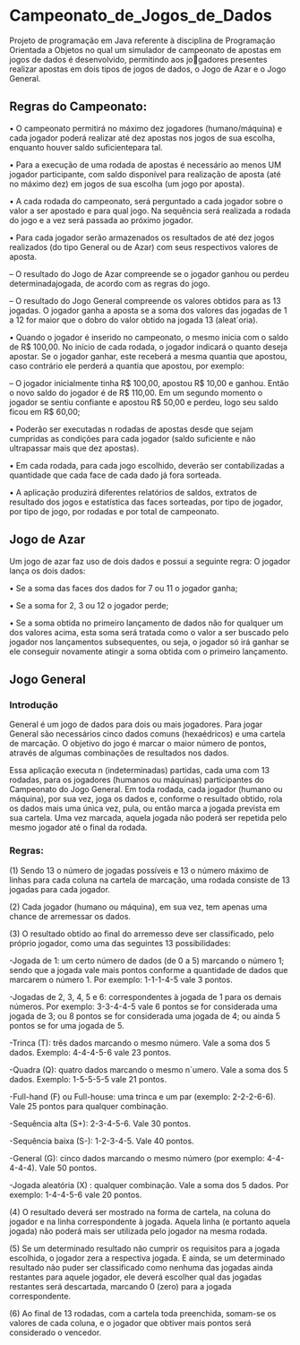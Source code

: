 # Campeonato_de_Jogos_de_Dados
Projeto de programação em Java referente à disciplina de Programação Orientada a Objetos no qual um simulador de campeonato de apostas em jogos de dados é desenvolvido, permitindo aos jo￾gadores presentes realizar apostas em dois tipos de jogos de dados, o Jogo de Azar e o Jogo General.

## Regras do Campeonato:
• O campeonato permitirá no máximo dez jogadores (humano/máquina) e cada jogador poderá realizar até dez apostas nos jogos de sua escolha, enquanto houver saldo suficientepara tal.

• Para a execução de uma rodada de apostas é necessário ao menos UM jogador participante, com saldo disponível para realização de aposta (até no máximo dez) em jogos de sua escolha (um jogo por aposta).

• A cada rodada do campeonato, será perguntado a cada jogador sobre o valor a ser apostado e para qual jogo. Na sequência será realizada a rodada do jogo e a vez será passada ao próximo jogador.

• Para cada jogador serão armazenados os resultados de até dez jogos realizados (do tipo General ou de Azar) com seus respectivos valores de aposta.

– O resultado do Jogo de Azar compreende se o jogador ganhou ou perdeu determinadajogada, de acordo com as regras do jogo.

– O resultado do Jogo General compreende os valores obtidos para as 13 jogadas. O jogador ganha a aposta se a soma dos valores das jogadas de 1 a 12 for maior que o dobro do valor obtido na jogada 13 (aleat´oria).

• Quando o jogador é inserido no campeonato, o mesmo inicia com o saldo de R$ 100,00. No início de cada rodada, o jogador indicará o quanto deseja apostar. Se o jogador ganhar, este receberá a mesma quantia que apostou, caso contrário ele perderá a quantia que apostou, por exemplo:

– O jogador inicialmente tinha R$ 100,00, apostou R$ 10,00 e ganhou. Então o novo saldo do jogador é de R$ 110,00. Em um segundo momento o jogador se sentiu confiante e apostou R$ 50,00 e perdeu, logo seu saldo ficou em R$ 60,00;

• Poderão ser executadas n rodadas de apostas desde que sejam cumpridas as condições para cada jogador (saldo suficiente e não ultrapassar mais que dez apostas).

• Em cada rodada, para cada jogo escolhido, deverão ser contabilizadas a quantidade que cada face de cada dado já fora sorteada.

• A aplicação produzirá diferentes relatórios de saldos, extratos de resultado dos jogos e estatística das faces sorteadas, por tipo de jogador, por tipo de jogo, por rodadas e por total de campeonato.

## Jogo de Azar

Um jogo de azar faz uso de dois dados e possui a seguinte regra: O jogador lança os dois dados:

• Se a soma das faces dos dados for 7 ou 11 o jogador ganha;

• Se a soma for 2, 3 ou 12 o jogador perde;

• Se a soma obtida no primeiro lançamento de dados não for qualquer um dos valores acima, esta soma será tratada como o valor a ser buscado pelo jogador nos lançamentos subsequentes, ou seja, o jogador só irá ganhar se ele conseguir novamente atingir a soma obtida com o primeiro lançamento.

## Jogo General

### Introdução

General é um jogo de dados para dois ou mais jogadores. Para jogar General são necessários cinco dados comuns (hexaédricos) e uma cartela de marcação. O objetivo do jogo é marcar o maior número de pontos, através de algumas combinações de resultados nos dados.

Essa aplicação executa n (indeterminadas) partidas, cada uma com 13 rodadas, para os jogadores (humanos ou máquinas) participantes do Campeonato do Jogo General. Em toda rodada, cada jogador (humano ou máquina), por sua vez, joga os dados e, conforme o resultado obtido, rola os dados mais uma única vez, pula, ou então marca a jogada prevista em sua cartela. Uma vez marcada, aquela jogada não poderá ser repetida pelo mesmo jogador até o final da rodada.

### Regras:

(1) Sendo 13 o número de jogadas possíveis e 13 o número máximo de linhas para cada coluna na cartela de marcação, uma rodada consiste de 13 jogadas para cada jogador.

(2) Cada jogador (humano ou máquina), em sua vez, tem apenas uma chance de arremessar os dados.

(3) O resultado obtido ao final do arremesso deve ser classificado, pelo próprio jogador, como uma das seguintes 13 possibilidades:

-Jogada de 1: um certo número de dados (de 0 a 5) marcando o número 1; sendo que a jogada vale mais pontos conforme a quantidade de dados que marcarem o número 1. Por exemplo: 1-1-1-4-5 vale 3 pontos.

-Jogadas de 2, 3, 4, 5 e 6: correspondentes à jogada de 1 para os demais números. Por exemplo: 3-3-4-4-5 vale 6 pontos se for considerada uma jogada de 3; ou 8 pontos se for considerada uma jogada de 4; ou ainda 5 pontos se for uma jogada de 5.

-Trinca (T): três dados marcando o mesmo número. Vale a soma dos 5 dados. Exemplo: 4-4-4-5-6 vale 23 pontos.

-Quadra (Q): quatro dados marcando o mesmo n´umero. Vale a soma dos 5 dados. Exemplo: 1-5-5-5-5 vale 21 pontos.

-Full-hand (F) ou Full-house: uma trinca e um par (exemplo: 2-2-2-6-6). Vale 25 pontos para qualquer combinação.

-Sequência alta (S+): 2-3-4-5-6. Vale 30 pontos.

-Sequência baixa (S-): 1-2-3-4-5. Vale 40 pontos.

-General (G): cinco dados marcando o mesmo número (por exemplo: 4-4-4-4-4). Vale 50 pontos.

-Jogada aleatória (X) : qualquer combinação. Vale a soma dos 5 dados. Por exemplo: 1-4-4-5-6 vale 20 pontos.

(4) O resultado deverá ser mostrado na forma de cartela, na coluna do jogador e na linha correspondente à jogada. Aquela linha (e portanto aquela jogada) não poderá mais ser utilizada pelo jogador na mesma rodada.

(5) Se um determinado resultado não cumprir os requisitos para a jogada escolhida, o jogador zera a respectiva jogada. E ainda, se um determinado resultado não puder ser classificado como nenhuma das jogadas ainda restantes para aquele jogador, ele deverá escolher qual das jogadas restantes será descartada, marcando 0 (zero) para a jogada correspondente.

(6) Ao final de 13 rodadas, com a cartela toda preenchida, somam-se os valores de cada coluna, e o jogador que obtiver mais pontos será considerado o vencedor.
